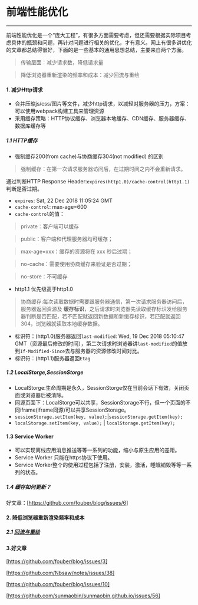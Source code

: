 # 前端性能优化
------

前端性能优化是一个“庞大工程”，有很多方面需要考虑，但还需要根据实际项目考虑具体的瓶颈和问题，再针对问题进行相关的优化，才有意义。网上有很多讲优化的文章都总结得很好，下面的是一些基本的通用思想总结，主要来自两个方面。

>传输层面：减少请求数，降低请求量

>降低浏览器重新渲染的频率和成本：减少回流与重绘

#### 1. 减少Http请求

* 合并压缩js/css/图片等文件，减少http请求，以减轻对服务器的压力，方案：可以使用webpack构建工具来管理资源
* 采用缓存策略：HTTP协议缓存、浏览器本地缓存、CDN缓存、服务器缓存、数据库缓存等

##### 1.1 HTTP缓存

* 强制缓存200(from cache)与协商缓存304(not modified) 的区别

>强制缓存：在第一次请求服务器访问后，在过期时间之内不会重新请求。

通过判断HTTP Response Header:`expires(http1.0)/cache-control(http1.1)`判断是否过期。

* `expires`: Sat, 22 Dec 2018 11:05:24 GMT
* `cache-control`: max-age=600
* `cache-control`的值：

>private：客户端可以缓存

>public：客户端和代理服务器均可缓存；

>max-age=xxx：缓存的资源将在 xxx 秒后过期；

>no-cache：需要使用协商缓存来验证是否过期；

>no-store：不可缓存

* http1.1 优先级高于http1.0

>协商缓存:每次读取数据时需要跟服务器通信，第一次请求服务器访问后，服务器返回资源及 **缓存标识**，之后请求时浏览器先读取缓存标识发给服务器判断是否匹配，若不匹配就返回新数据和新缓存标识，若匹配就返回304，浏览器就读取本地缓存数据。

* 标识符：(http1.0)服务器返回`last-modified`: Wed, 19 Dec 2018 05:10:47 GMT（资源最后修改的时间），第二次请求时浏览器讲`last-modified`的值放到`If-Modified-Since`去与服务器的资源修改时间对比。
* 标识符：(http1.1)服务器返回`Etag`

##### 1.2 LocalStorge,SessionStorge

* LocalStorge:生命周期是永久，SessionStorge仅在当前会话下有效，关闭页面或浏览器后被清除。
* 同源页面下：LocalStorge可以共享，SessionStorage不行，但一个页面的不同iframe(iframe同源)可以共享SessionStorage。
* `sessionStorage.setItem(key, value);`|`sessionStorage.getItem(key);`
* `localStorage.setItem(key, value);` | `localStorage.getItem(key);`

#### 1.3 Service Worker

* 可以实现离线应用消息推送等等一系列的功能，缩小与原生应用的差距。
* Service Worker 只能在https协议下使用。
* Service Worker整个的使用过程包括了注册，安装，激活，睡眠销毁等等一系列的状态。

##### 1.4 缓存如何更新？

好文章：[https://github.com/fouber/blog/issues/6]

#### 2. 降低浏览器重新渲染频率和成本

##### 2.1 [回流与重绘](./Note1.md)

#### 3.好文章

[https://github.com/fouber/blog/issues/3]

[https://github.com/Nbsaw/notes/issues/38]

[https://github.com/fouber/blog/issues/10]

[https://github.com/sunmaobin/sunmaobin.github.io/issues/56]
